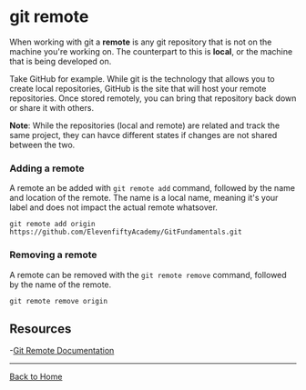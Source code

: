 # git remote

When working with git a **remote** is any git repository that is not on the machine you're working on. The counterpart to this is **local**, or the machine that is being developed on.

Take GitHub for example. While git is the technology that allows you to create local repositories, GitHub is the site that will host your remote repositories. Once stored remotely, you can bring that repository back down or share it with others. 

**Note**: While the repositories (local and remote) are related and track the same project, they can havce different states if changes are not shared between the two.

### Adding a remote

A remote an be added with `git remote add` command, followed by the name and location of the remote. 
The name is a local name, meaning it's your label and does not impact the actual remote whatsover.

    git remote add origin https://github.com/ElevenfiftyAcademy/GitFundamentals.git

### Removing a remote

A remote can be removed with the `git remote remove` command, followed by the name of the remote.

    git remote remove origin

## Resources 
-[Git Remote Documentation](https://git-scm.com/docs/git-remote)

---

[Back to Home](../README.md)
